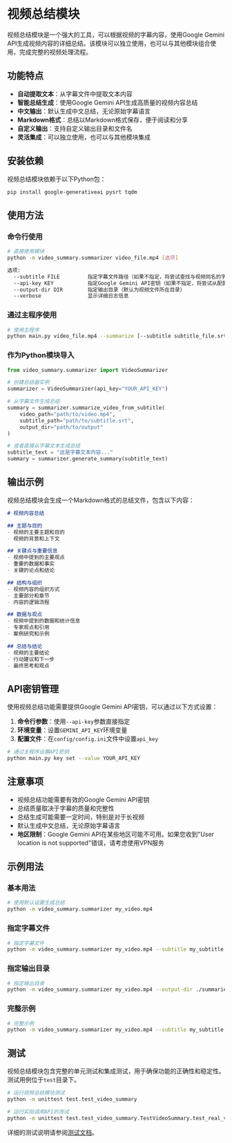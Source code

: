 # 视频总结模块

视频总结模块是一个强大的工具，可以根据视频的字幕内容，使用Google Gemini API生成视频内容的详细总结。该模块可以独立使用，也可以与其他模块组合使用，完成完整的视频处理流程。

## 功能特点

- **自动提取文本**：从字幕文件中提取文本内容
- **智能总结生成**：使用Google Gemini API生成高质量的视频内容总结
- **中文输出**：默认生成中文总结，无论原始字幕语言
- **Markdown格式**：总结以Markdown格式保存，便于阅读和分享
- **自定义输出**：支持自定义输出目录和文件名
- **灵活集成**：可以独立使用，也可以与其他模块集成

## 安装依赖

视频总结模块依赖于以下Python包：

```bash
pip install google-generativeai pysrt tqdm
```

## 使用方法

### 命令行使用

```bash
# 直接使用模块
python -m video_summary.summarizer video_file.mp4 [选项]

选项:
  --subtitle FILE         指定字幕文件路径（如果不指定，将尝试查找与视频同名的字幕文件）
  --api-key KEY           指定Google Gemini API密钥（如果不指定，将尝试从配置文件读取）
  --output-dir DIR        指定输出目录（默认为视频文件所在目录）
  --verbose               显示详细日志信息
```

### 通过主程序使用

```bash
# 使用主程序
python main.py video_file.mp4 --summarize [--subtitle subtitle_file.srt] [--output DIR]
```

### 作为Python模块导入

```python
from video_summary.summarizer import VideoSummarizer

# 创建总结器实例
summarizer = VideoSummarizer(api_key="YOUR_API_KEY")

# 从字幕文件生成总结
summary = summarizer.summarize_video_from_subtitle(
    video_path="path/to/video.mp4",
    subtitle_path="path/to/subtitle.srt",
    output_dir="path/to/output"
)

# 或者直接从字幕文本生成总结
subtitle_text = "这是字幕文本内容..."
summary = summarizer.generate_summary(subtitle_text)
```

## 输出示例

视频总结模块会生成一个Markdown格式的总结文件，包含以下内容：

```markdown
# 视频内容总结

## 主题与目的
- 视频的主要主题和目的
- 视频的背景和上下文

## 关键点与重要信息
- 视频中提到的主要观点
- 重要的数据和事实
- 关键的论点和结论

## 结构与组织
- 视频内容的组织方式
- 主要部分和章节
- 内容的逻辑流程

## 数据与观点
- 视频中提到的数据和统计信息
- 专家观点和引用
- 案例研究和示例

## 总结与结论
- 视频的主要结论
- 行动建议和下一步
- 最终思考和观点
```

## API密钥管理

使用视频总结功能需要提供Google Gemini API密钥，可以通过以下方式设置：

1. **命令行参数**：使用`--api-key`参数直接指定
2. **环境变量**：设置`GEMINI_API_KEY`环境变量
3. **配置文件**：在`config/config.ini`文件中设置`api_key`

```bash
# 通过主程序设置API密钥
python main.py key set --value YOUR_API_KEY
```

## 注意事项

- 视频总结功能需要有效的Google Gemini API密钥
- 总结质量取决于字幕的质量和完整性
- 总结生成可能需要一定时间，特别是对于长视频
- 默认生成中文总结，无论原始字幕语言
- **地区限制**：Google Gemini API在某些地区可能不可用。如果您收到"User location is not supported"错误，请考虑使用VPN服务

## 示例用法

### 基本用法

```bash
# 使用默认设置生成总结
python -m video_summary.summarizer my_video.mp4
```

### 指定字幕文件

```bash
# 指定字幕文件
python -m video_summary.summarizer my_video.mp4 --subtitle my_subtitle.srt
```

### 指定输出目录

```bash
# 指定输出目录
python -m video_summary.summarizer my_video.mp4 --output-dir ./summaries
```

### 完整示例

```bash
# 完整示例
python -m video_summary.summarizer my_video.mp4 --subtitle my_subtitle.srt --api-key YOUR_API_KEY --output-dir ./summaries --verbose
```

## 测试

视频总结模块包含完整的单元测试和集成测试，用于确保功能的正确性和稳定性。测试用例位于`test`目录下。

```bash
# 运行视频总结模块测试
python -m unittest test.test_video_summary

# 运行实际调用API的测试
python -m unittest test.test_video_summary.TestVideoSummary.test_real_video_summary
```

详细的测试说明请参阅[测试文档](../test/README.md)。